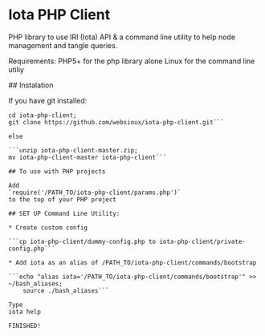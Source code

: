 # Iota PHP Client

PHP library to use IRI (Iota) API & a command line utility to help node management and tangle queries.

Requirements: PHP5+ for the php library alone
Linux for the command line utiliy

## Instalation

If you have git installed:

```	mkdir iota-php-client; 
cd iota-php-client; 
git clone https://github.com/websioux/iota-php-client.git```

else

```unzip iota-php-client-master.zip; 
mv iota-php-client-master iota-php-client```

## To use with PHP projects

Add
`require('/PATH_TO/iota-php-client/params.php')`
to the top of your PHP project

## SET UP Command Line Utility:

* Create custom config

```cp iota-php-client/dummy-config.php to iota-php-client/private-config.php```

* Add iota as an alias of /PATH_TO/iota-php-client/commands/bootstrap

```echo "alias iota='/PATH_TO/iota-php-client/commands/bootstrap'" >>  ~/bash_aliases;
	source ./bash_aliases```

Type
iota help 

FINISHED!
